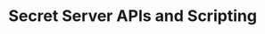 [title]: # "Secret Server APIs and Scripting"
[tags]: # "API,Scripting"
[priority]: # "1000"

# Secret Server APIs and Scripting